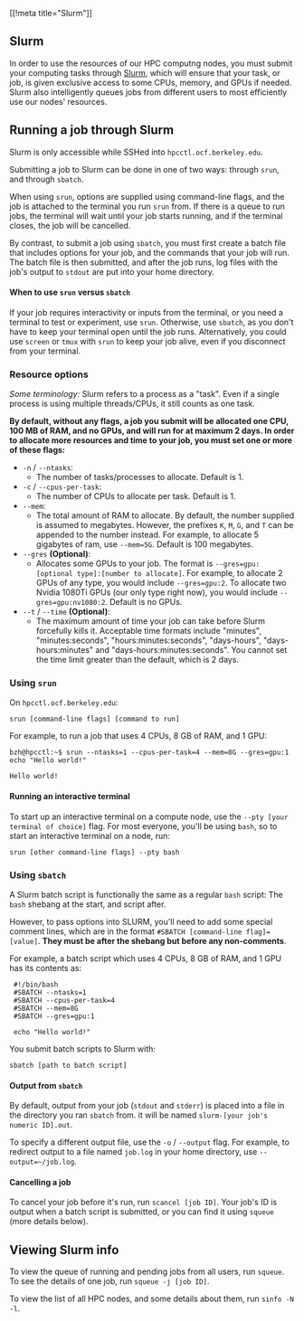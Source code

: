 [[!meta title="Slurm"]]

## Slurm

In order to use the resources of our HPC computng nodes, you must submit your
computing tasks through [Slurm][slurm], which will ensure that your task, or
job, is given exclusive access to some CPUs, memory, and GPUs if needed. Slurm
also intelligently queues jobs from different users to most efficiently use our
nodes' resources.

## Running a job through Slurm

Slurm is only accessible while SSHed into `hpcctl.ocf.berkeley.edu`.

Submitting a job to Slurm can be done in one of two ways: through `srun`, and
through `sbatch`.

When using `srun`, options are supplied using command-line flags, and the job
is attached to the terminal you run `srun` from. If there is a queue to run
jobs, the terminal will wait until your job starts running, and if the terminal
closes, the job will be cancelled.

By contrast, to submit a job using `sbatch`, you must first create a batch file
that includes options for your job, and the commands that your job will run.
The batch file is then submitted, and after the job runs, log files with the
job's output to `stdout` are put into your home directory.

#### When to use `srun` versus `sbatch`

If your job requires interactivity or inputs from the terminal, or you need a
terminal to test or experiment, use `srun`. Otherwise, use `sbatch`, as you
don't have to keep your terminal open until the job runs.
Alternatively, you could use `screen` or `tmux` with `srun` to keep your
job alive, even if you disconnect from your terminal.

### Resource options

*Some terminology:* Slurm refers to a process as a "task". Even if a single
process is using multiple threads/CPUs, it still counts as one task.

**By default, without any flags, a job you submit will be allocated one CPU,
100 MB of RAM, and no GPUs, and will run for at maximum 2 days. In order to
allocate more resources and time to your job, you must set one or more of these
flags:**

* `-n` / `--ntasks`:
    - The number of tasks/processes to allocate. Default is 1.
* `-c` / `--cpus-per-task`:
    - The number of CPUs to allocate per task. Default is 1.
* `--mem`:
    - The total amount of RAM to allocate. By default, the number supplied is
assumed to megabytes. However, the prefixes `K`, `M`, `G`, and `T` can be
appended to the number instead. For example, to allocate 5 gigabytes of ram,
use `--mem=5G`. Default is 100 megabytes.
* `--gres` **(Optional)**:
    - Allocates some GPUs to your job. The format is `--gres=gpu:[optional
type]:[number to allocate]`. For example, to allocate 2 GPUs of any type, you
would include `--gres=gpu:2`. To allocate two Nvidia 1080Ti GPUs (our only type
right now), you would include `--gres=gpu:nv1080:2`. Default is no GPUs.
* `--t` / `--time` **(Optional)**:
    - The maximum amount of time your job can take before Slurm forcefully
kills it. Acceptable time formats include "minutes", "minutes:seconds",
"hours:minutes:seconds", "days-hours", "days-hours:minutes" and
"days-hours:minutes:seconds". You cannot set the time limit greater than the
default, which is 2 days.

### Using `srun`

On `hpcctl.ocf.berkeley.edu`:

```
srun [command-line flags] [command to run]
```

For example, to run a job that uses 4 CPUs, 8 GB of RAM, and 1 GPU:

```
bzh@hpcctl:~$ srun --ntasks=1 --cpus-per-task=4 --mem=8G --gres=gpu:1 echo "Hello world!"

Hello world!
```

#### Running an interactive terminal

To start up an interactive terminal on a compute node, use the `--pty [your
terminal of choice]` flag. For most everyone, you'll be using `bash`, so to
start an interactive terminal on a node, run:

```
srun [other command-line flags] --pty bash
```

### Using `sbatch`

A Slurm batch script is functionally the same as a regular `bash` script: The
`bash` shebang at the start, and script after.

However, to pass options into SLURM, you'll need to add some special comment
lines, which are in the format `#SBATCH [command-line flag]=[value]`. **They
must be after the shebang but before any non-comments**.

For example, a batch script which uses 4 CPUs, 8 GB of RAM, and 1 GPU has its
contents as:

```
 #!/bin/bash
 #SBATCH --ntasks=1
 #SBATCH --cpus-per-task=4
 #SBATCH --mem=8G
 #SBATCH --gres=gpu:1

 echo "Hello world!"
```

You submit batch scripts to Slurm with:

```
sbatch [path to batch script]
```

#### Output from `sbatch`

By default, output from your job (`stdout` and `stderr`) is placed into a file
in the directory you ran `sbatch` from. it will be named `slurm-[your job's
numeric ID].out`.

To specify a different output file, use the `-o` / `--output` flag. For
example, to redirect output to a file named `job.log` in your home directory,
use `--output=~/job.log`.

#### Cancelling a job

To cancel your job before it's run, run `scancel [job ID]`. Your job's ID is
output when a batch script is submitted, or you can find it using `squeue`
(more details below).

## Viewing Slurm info

To view the queue of running and pending jobs from all users, run `squeue`. To
see the details of one job, run `squeue -j [job ID]`.

To view the list of all HPC nodes, and some details about them, run `sinfo -N
-l`.

[slurm]: https://slurm.schedmd.com/
